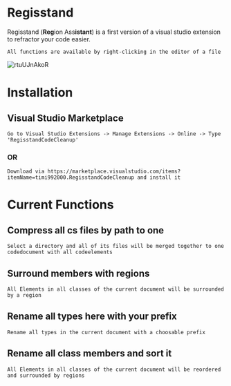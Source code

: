# Regisstand

Regisstand (**Reg**ion Ass**istant**) is a first version of a visual studio extension to refractor your code easier.

`All functions are available by right-clicking in the editor of a file`

![rtuUJnAkoR](https://github.com/timi992000/Regisstand/assets/77628993/aa4dd94f-85e8-4225-a65c-065920c1db52)


# Installation

## Visual Studio Marketplace
`Go to Visual Studio Extensions -> Manage Extensions -> Online -> Type 'RegisstandCodeCleanup'`
### OR
`Download via https://marketplace.visualstudio.com/items?itemName=timi992000.RegisstandCodeCleanup and install it`

# Current Functions
## Compress all cs files by path to one

`Select a directory and all of its files will be merged together to one codedocument with all codeelements`

## Surround members with regions

`All Elements in all classes of the current document will be surrounded by a region`

## Rename all types here with your prefix

`Rename all types in the current document with a choosable prefix`

## Rename all class members and sort it

`All Elements in all classes of the current document will be reordered and surrounded by regions`
